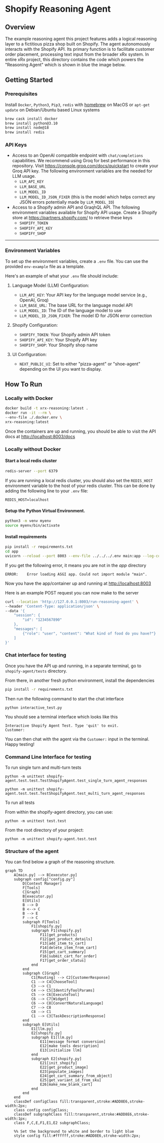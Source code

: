 # Shopify Reasoning Agent

## Overview

The example reasoning agent this project features adds a logical reasoning layer to a fictitious pizza shop built on Shopify. The agent autonomously interacts with the Shopify API. Its primary function is to facilitate customer order placement, processing text input from the broader xRx system. In entire xRx project, this directory contains the code which powers the "Reasoning Agent" which is shown in blue the image below.

## Getting Started

### Prerequisites

Install `Docker`, `Python3`, `Pip3`, `redis` with [homebrew](https://formulae.brew.sh/) on MacOS or `apt-get update` on Debian/Ubuntu based Linux systems
```bash
brew cask install docker
brew install python@3.10
brew install node@18
brew install redis
```

### API Keys
- Access to an OpenAI compatible endpoint with `chat/completions` capabilities. We recommend using Groq for best performance in this repository. Visit https://console.groq.com/docs/quickstart to create your Groq API key. The following environment variables are the needed for LLM usage.
    - `LLM_API_KEY`
    - `LLM_BASE_URL`
    - `LLM_MODEL_ID`
    - `LLM_MODEL_ID_JSON_FIXER` (this is the model which helps correct any JSON errors potentially made by `LLM_MODEL_ID`)
- Access to a Shopify admin API and GraqhQL API. The following environment variables available for Shopify API usage. Create a Shopify store at https://partners.shopify.com/ to retrieve these keys
    - `SHOPIFY_TOKEN`
    - `SHOPIFY_API_KEY`
    - `SHOPIFY_SHOP`

---

### Environment Variables

To set up the environment variables, create a `.env` file. You can use the provided `env-example` file as a template.

Here's an example of what your `.env` file should include:

1. Language Model (LLM) Configuration:
   - `LLM_API_KEY`: Your API key for the language model service (e.g., OpenAI, Groq)
   - `LLM_BASE_URL`: The base URL for the language model API
   - `LLM_MODEL_ID`: The ID of the language model to use
   - `LLM_MODEL_ID_JSON_FIXER`: The model ID for JSON error correction

2. Shopify Configuration:
   - `SHOPIFY_TOKEN`: Your Shopify admin API token
   - `SHOPIFY_API_KEY`: Your Shopify API key
   - `SHOPIFY_SHOP`: Your Shopify shop name

3. UI Configuration:
   - `NEXT_PUBLIC_UI`: Set to either "pizza-agent" or "shoe-agent" depending on the UI you want to display.

## How To Run


### Locally with Docker
```bash
docker build -t xrx-reasoning:latest .
docker run -it --rm \
--env-file ./.docker.env \
xrx-reasoning:latest
```
Once the containers are up and running, you should be able to visit the API docs at [http://localhost:8003/docs](http://localhost:8003/docs)

### Locally without Docker

#### Start a local redis cluster

```bash
redis-server --port 6379
```

If you are running a local redis cluster, you should also set the `REDIS_HOST` environment variable to the host of your redis cluster. This can be done by adding the following line to your `.env` file:

```
REDIS_HOST=localhost
```
#### Setup the Python Virtual Environment.
```bash
python3 -m venv myenv
source myenv/bin/activate
```

#### Install requirements
```bash
pip install -r requirements.txt
cd app
uvicorn --reload --port 8003 --env-file ../../../.env main:app --log-config logging_config.yaml
```
If you get the following error, it means you are not in the *app* directory
```
ERROR:    Error loading ASGI app. Could not import module "main".
```

Now you have the app/container up and running at [http://localhost:8003](http://localhost:8003)

Here is an example POST request you can now make to the server
```bash
curl --location 'http://127.0.0.1:8003/run-reasoning-agent' \
--header 'Content-Type: application/json' \
--data '{
    "session": {
        "id": "1234567890"
    },
    "messages": [
        {"role": "user", "content": "What kind of food do you have?"}
    ]
}'
```

### Chat interface for testing

Once you have the API up and running, in a separate terminal, go to `shopify-agent/tests` directory. 

From there, in another fresh python environment, install the dependencies

```bash
pip install -r requirements.txt
```

Then run the following command to start the chat interface

```
python interactive_test.py
```

You should see a terminal interface which looks like this

```
Interactive Shopify Agent Test. Type 'quit' to exit.
Customer:
```

You can then chat with the agent via the `Customer:` input in the terminal. Happy testing!


### Command Line Interface for testing

To run single turn and multi-turn tests

```
python -m unittest shopify-agent.test.test.TestShopifyAgent.test_single_turn_agent_responses

python -m unittest shopify-agent.test.test.TestShopifyAgent.test_multi_turn_agent_responses
```


To run all tests

From within the shopify-agent directory, you can use:
```
python -m unittest test.test
```

From the root directory of your project:
```
python -m unittest shopify-agent.test.test
```


### Structure of the agent

You can find below a graph of the reasoning structure.
```mermaid
graph TD
    A[main.py] --> B[executor.py]
    subgraph config["config.py"]
        D[Context Manager]
        F[Tools]
        C[Graph]
        B[executor.py]
        E[Utils]
        B --> D
        B <--> C
        B --> E
        F --> C
        subgraph F[Tools]
            F1[shopify.py]
            subgraph F1[shopify.py]
                F11[get_products]
                F12[get_product_details]
                F13[add_item_to_cart]
                F14[delete_item_from_cart]
                F15[get_cart_summary]
                F16[submit_cart_for_order]
                F17[get_order_status]
            end
        end
        subgraph C[Graph]
            C1[Routing] --> C2[CustomerResponse]
            C1 --> C4[ChooseTool]
            C3 --> C1
            C4 --> C5[IdentifyToolParams]
            C5 --> C6[ExecuteTool]
            C6 --> C7[Widget]
            C6 --> C8[ConvertNaturalLanguage]
            C7 --> C8
            C8 --> C1
            C1 --> C3[TaskDescriptionResponse]
        end
        subgraph E[Utils]
            E1[llm.py]
            E2[shopify.py]
            subgraph E1[llm.py]
                E11[message format conversion]
                E12[make tools description]
                E13[initialize llm]
            end
            subgraph E2[shopify.py]
                E21[init_shopify]
                E22[get_product_image]
                E23[populate_images]
                E24[get_cart_summary_from_object]
                E25[get_variant_id_from_sku]
                E26[make_new_blank_cart]
            end
        end
    end
    classDef configClass fill:transparent,stroke:#ADD8E6,stroke-width:2px;
    class config configClass;
    classDef subgraphClass fill:transparent,stroke:#ADD8E6,stroke-width:1px;
    class F,C,E,F1,E1,E2 subgraphClass;

    %% Set the background to white and border to light blue
    style config fill:#ffffff,stroke:#ADD8E6,stroke-width:2px;

```